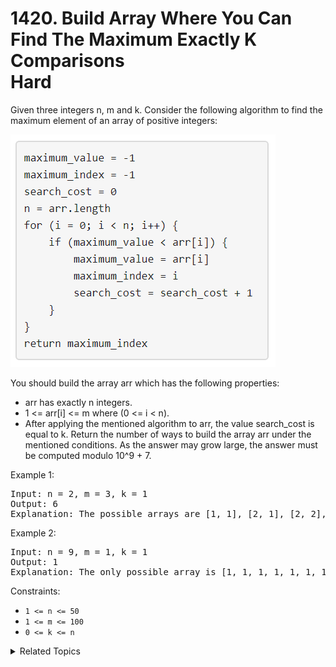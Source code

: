 # 1420. Build Array Where You Can Find The Maximum Exactly K Comparisons<br> Hard

Given three integers n, m and k. Consider the following algorithm to find the maximum element of an array of positive integers:

![](assets/e.png)

You should build the array arr which has the following properties:

- arr has exactly n integers.
- 1 <= arr[i] <= m where (0 <= i < n).
- After applying the mentioned algorithm to arr, the value search_cost is equal to k.
Return the number of ways to build the array arr under the mentioned conditions. As the answer may grow large, the answer must be computed modulo 10^9 + 7.

Example 1:

<pre>
Input: n = 2, m = 3, k = 1
Output: 6
Explanation: The possible arrays are [1, 1], [2, 1], [2, 2], [3, 1], [3, 2] [3, 3]
</pre>

Example 2:

<pre>
Input: n = 9, m = 1, k = 1
Output: 1
Explanation: The only possible array is [1, 1, 1, 1, 1, 1, 1, 1, 1]
</pre>

Constraints:

- `1 <= n <= 50`
- `1 <= m <= 100`
- `0 <= k <= n`

<details>

<summary> Related Topics </summary>

-   `Dynamic Programming`

</details>